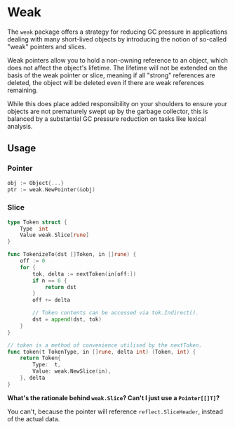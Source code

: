 # Weak
The `weak` package offers a strategy for reducing GC pressure in applications dealing with many short-lived objects by introducing the notion of so-called "weak" pointers and slices.

Weak pointers allow you to hold a non-owning reference to an object, which does not affect the object's lifetime. The lifetime will not be extended on the basis of the weak pointer or slice, meaning if all "strong" references are deleted, the object will be deleted even if there are weak references remaining.

While this does place added responsibility on your shoulders to ensure your objects are not prematurely swept up by the garbage collector, this is balanced by a substantial GC pressure reduction on tasks like lexical analysis.

## Usage
### Pointer
```go
obj := Object{...}
ptr := weak.NewPointer(&obj)
```

### Slice 
```go
type Token struct {
    Type  int
    Value weak.Slice[rune]
}

func TokenizeTo(dst []Token, in []rune) {
    off := 0
    for {
        tok, delta := nextToken(in[off:])
        if n == 0 {
            return dst
        }
        off += delta

        // Token contents can be accessed via tok.Indirect().
        dst = append(dst, tok)
    }
}

// token is a method of convenience utilised by the nextToken.
func token(t TokenType, in []rune, delta int) (Token, int) {
    return Token{
        Type:  t,
        Value: weak.NewSlice(in),
    }, delta
}
```

**What's the rationale behind `weak.Slice`? Can't I just use a `Pointer[[]T]`?**  

You can't, because the pointer will reference `reflect.SliceHeader`, instead of the actual data.
